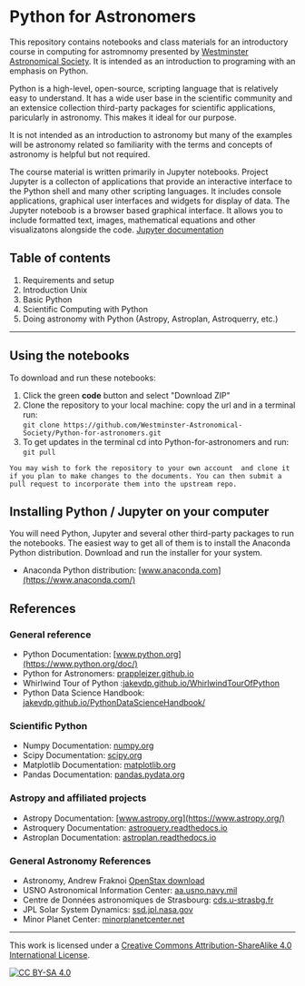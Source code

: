# Python for Astronomers

This repository contains notebooks and class materials for an introductory
course in computing for astromnomy presented by [Westminster Astronomical
Society](https://www.westminsterastro.org/). It is intended as an introduction
to programing with an emphasis on Python.

Python is a high-level, open-source, scripting language that is relatively easy
to understand. It has a wide user base in the scientific community and an
extensice collection third-party packages for scientific applications,
paricularly in astronomy. This makes it ideal for our purpose.

It is not intended as an introduction to astronomy but many of the examples will
be astronomy related so familiarity with the terms and concepts of astronomy is
helpful but not required.

The course material is written primarily in Jupyter notebooks. Project Jupyter
is a collecton of applications that provide an interactive interface to the
Python shell and many other scripting languages. It includes console
applications, graphical user interfaces and widgets for display of data. The
Jupyter noteboob is a browser based graphical interface. It allows you to
include formatted text, images, mathematical equations and other visualizatons
alongside the code.  [Jupyter documentation](https://docs.jupyter.org/en/latest/)

## Table of contents

1. Requirements and setup
2. Introduction Unix
3. Basic Python
4. Scientific Computing with Python
5. Doing astronomy with Python (Astropy, Astroplan, Astroquerry, etc.)

---

## Using the notebooks

To download and run these notebooks:

1. Click the green **code** button and select "Download ZIP"
2. Clone the repository to your local machine: copy the url and in a terminal run:  
   `git clone https://github.com/Westminster-Astronomical-Society/Python-for-astronomers.git`
3. To get updates in the terminal cd into Python-for-astronomers and run:  
   `git pull`

```{note}
You may wish to fork the repository to your own account  and clone it if you plan to make changes to the documents. You can then submit a pull request to incorporate them into the upstream repo.
```

## Installing Python / Jupyter on your computer

You will need Python, Jupyter and several other third-party packages to run the notebooks. The easiest way to get all of them is to install the Anaconda Python distribution. Download and run the installer for your system.

- Anaconda Python distribution: [www.anaconda.com](https://www.anaconda.com/)

## References

### General reference

- Python Documentation: [www.python.org](https://www.python.org/doc/)
- Python for Astronomers: [prappleizer.github.io](https://prappleizer.github.io/)
- Whirlwind Tour of Python :[jakevdp.github.io/WhirlwindTourOfPython](https://jakevdp.github.io/WhirlwindTourOfPython/)
- Python Data Science Handbook: [jakevdp.github.io/PythonDataScienceHandbook/](https://jakevdp.github.io/PythonDataScienceHandbook/)

### Scientific Python

- Numpy Documentation: [numpy.org](https://numpy.org/doc/stable/)
- Scipy Documentation: [scipy.org](https://docs.scipy.org/doc/scipy/)
- Matplotlib Documentation: [matplotlib.org](https://matplotlib.org/stable/index.html)
- Pandas Documentation: [pandas.pydata.org](https://pandas.pydata.org/docs/)

### Astropy and affiliated projects

- Astropy Documentation: [www.astropy.org](https://www.astropy.org/)
- Astroquery Documentation: [astroquery.readthedocs.io](https://astroquery.readthedocs.io/en/latest/)
- Astroplan Documentation: [astroplan.readthedocs.io](https://astroplan.readthedocs.io/en/latest/)

### General Astronomy References

- Astronomy, Andrew Fraknoi [OpenStax download](https://openstax.org/details/books/astronomy)
- USNO Astronomical Information Center: [aa.usno.navy.mil](https://aa.usno.navy.mil/faq/index)
- Centre de Données astronomiques de Strasbourg: [cds.u-strasbg.fr](https://cds.u-strasbg.fr/)
- JPL Solar System Dynamics: [ssd.jpl.nasa.gov](https://ssd.jpl.nasa.gov/)
- Minor Planet Center: [minorplanetcenter.net](https://minorplanetcenter.net/)

---

This work is licensed under a
[Creative Commons Attribution-ShareAlike 4.0 International License][cc-by-sa].

[![CC BY-SA 4.0][cc-by-sa-shield]][cc-by-sa]

[cc-by-sa]: http://creativecommons.org/licenses/by-sa/4.0/
[cc-by-sa-shield]: https://img.shields.io/badge/License-CC%20BY--SA%204.0-lightgrey.svg

